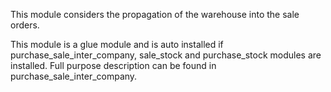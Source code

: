 This module considers the propagation of the warehouse into the sale
orders.

This module is a glue module and is auto installed if
purchase_sale_inter_company, sale_stock and purchase_stock modules are
installed. Full purpose description can be found in
purchase_sale_inter_company.
